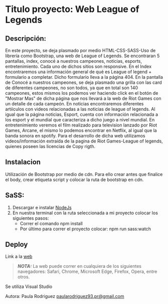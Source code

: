 # Titulo proyecto: Web League of Legends

## Descripción: 
En este proyecto, se deja plasmado por medio HTML-CSS-SASS-Uso de librería como Bootstrap, una web de League of Legends. 
Se encontraran 5 pantallas, index, conocé a nuestros campeones, noticias, esports, entretenimiento. 
Cada uno de dichos sitios son responsive.
En el Index encontraremos una información general de qué es League of legend + formulario a completar. Dicho formulario lleva a la página 404.
En la pantalla de Conocé a nuestros campeones, se deja plasmado una grilla con las card de diferentes campeones, no son todos, ya que en total son 140 campeones, estos mismos los podemos ver haciendo click en el botón de "Mostrar Mas" de dicha página que nos llevará a la web de Riot Games con un detalle de cada campeón.
En noticias encontraremos diferentes artiículos con videos relacionadas a las noticias de league of legends.
Al igual que la página noticias, Esport, cuenta con información relacionada a los esport y el mundial que caracteriza a dicho juego a nivel mundial.
En entretenimiento veremos el film realizado para television lanzado por Riot Games, Arcane, el mismo lo podemos encontrar en Netflix, al igual que la banda sonora en spotify.
Para el desarrollo de dicha web utilizamos videos/información extraída de la pagina de Riot Games-League of legends, quienes poseen las licencias de Copy rigth.

## Instalacion

Utilización de Bootstrap por medio de cdn.
Para ello crear antes que finalice el body, crear etiqueta 
script y colocar la ruta de bootstrap en cdn.
## SaSS:
1. Descargar e instalar [NodeJs](https://nodejs.org/es/)
2. En nuestra terminal  con la ruta seleccionada a mi proyecto colocar los siguientes pasos:
    - Correr el comando npm install
    - Por último para correr el proyecto colocar: npm run sass:watch

## Deploy
Link a la [web](https://pollie93.github.io/PreEntrega2-Rodriguez/)

> **_NOTA:_**  La web puede correr en cualquiera de los siguientes navegadores: Safari, Chrome, Microsoft Edge, Firefox, Opera, entre otros.

Se utiliza Visual Studio

Autora: Paula Rodriguez
paularodriguez93.pr@gmail.com
